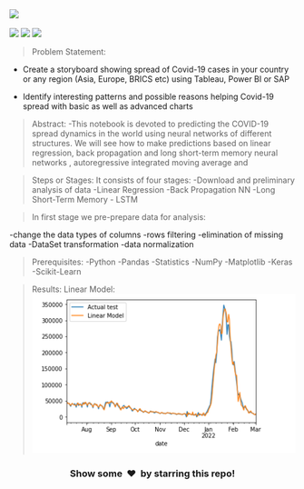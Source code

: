 <img height="27" src="https://img.shields.io/badge/Timeline Analysis: COVID 19 -Level  Intermediate-orange.svg?&style=for-the-badge&logo=TheSparksFoundation&logoColor=blue"/>
<br>


![](https://img.shields.io/badge/Programming_Language-Python-blue.svg)
![](https://img.shields.io/badge/Main_Tool_Used-Jupyter_Notebook-orange.svg)
![](https://img.shields.io/badge/Status-Complete-green.svg)

> Problem Statement:
- Create a storyboard showing spread of Covid-19 cases in your country or any
region (Asia, Europe, BRICS etc) using Tableau, Power BI or SAP <br>

- Identify interesting patterns and possible reasons helping Covid-19 spread with
basic as well as advanced charts 

>Abstract:
-This notebook is devoted to predicting the COVID-19 spread dynamics in the world using neural networks of different structures. We will see how to make predictions based on linear regression, back propagation and long short-term memory neural networks , autoregressive integrated moving average and 

>Steps or Stages:
>It consists of four stages:
-Download and preliminary analysis of data
-Linear Regression
-Back Propagation NN
-Long Short-Term Memory - LSTM

>In first stage we pre-prepare data for analysis:

-change the data types of columns
-rows filtering
-elimination of missing data
-DataSet transformation
-data normalization

>Prerequisites:
-Python
-Pandas
-Statistics
-NumPy
-Matplotlib
-Keras
-Scikit-Learn

>Results:
>Linear Model:
![alt text](https://github.com/shivam-s16/Covid_Third_Wave_Forecasting/blob/main/results/linear1.png)

<h3 align="center">Show some &nbsp;❤️&nbsp; by starring this repo! </h3>
